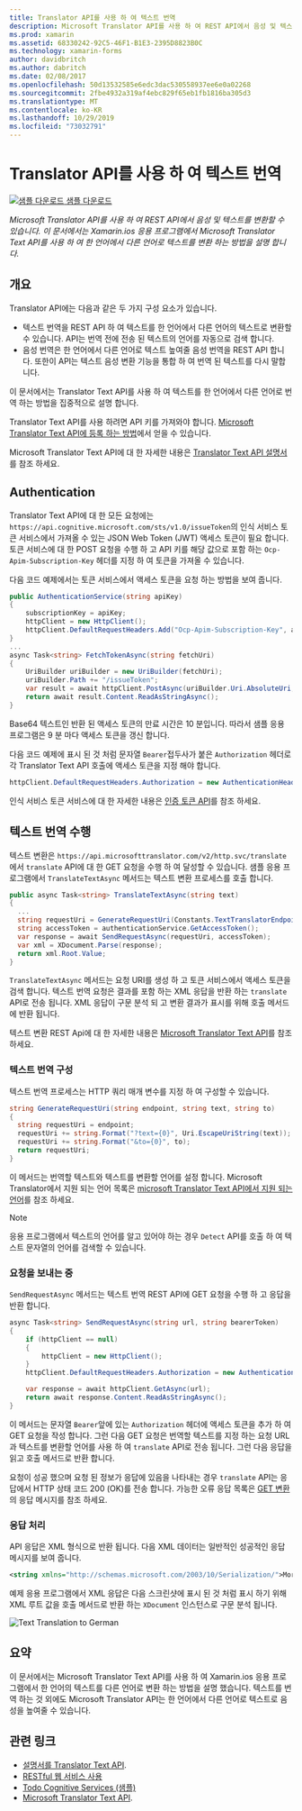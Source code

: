```yaml
---
title: Translator API를 사용 하 여 텍스트 번역
description: Microsoft Translator API를 사용 하 여 REST API에서 음성 및 텍스트를 변환할 수 있습니다. 이 문서에서는 Xamarin.ios 응용 프로그램에서 Microsoft Translator Text API를 사용 하 여 한 언어에서 다른 언어로 텍스트를 변환 하는 방법을 설명 합니다.
ms.prod: xamarin
ms.assetid: 68330242-92C5-46F1-B1E3-2395D8823B0C
ms.technology: xamarin-forms
author: davidbritch
ms.author: dabritch
ms.date: 02/08/2017
ms.openlocfilehash: 50d13532585e6edc3dac530558937ee6e0a02268
ms.sourcegitcommit: 2fbe4932a319af4ebc829f65eb1fb1816ba305d3
ms.translationtype: MT
ms.contentlocale: ko-KR
ms.lasthandoff: 10/29/2019
ms.locfileid: "73032791"
---
```

# <a name="text-translation-using-the-translator-api"></a>Translator API를 사용 하 여 텍스트 번역

[![샘플 다운로드](~/media/shared/download.png) 샘플 다운로드](https://docs.microsoft.com/samples/xamarin/xamarin-forms-samples/webservices-todocognitiveservices)

_Microsoft Translator API를 사용 하 여 REST API에서 음성 및 텍스트를 변환할 수 있습니다. 이 문서에서는 Xamarin.ios 응용 프로그램에서 Microsoft Translator Text API를 사용 하 여 한 언어에서 다른 언어로 텍스트를 변환 하는 방법을 설명 합니다._

## <a name="overview"></a>개요

Translator API에는 다음과 같은 두 가지 구성 요소가 있습니다.

- 텍스트 번역을 REST API 하 여 텍스트를 한 언어에서 다른 언어의 텍스트로 변환할 수 있습니다. API는 번역 전에 전송 된 텍스트의 언어를 자동으로 검색 합니다.
- 음성 번역은 한 언어에서 다른 언어로 텍스트 높여줄 음성 번역을 REST API 합니다. 또한이 API는 텍스트 음성 변환 기능을 통합 하 여 번역 된 텍스트를 다시 말합니다.

이 문서에서는 Translator Text API를 사용 하 여 텍스트를 한 언어에서 다른 언어로 번역 하는 방법을 집중적으로 설명 합니다.

Translator Text API를 사용 하려면 API 키를 가져와야 합니다. [Microsoft Translator Text API에 등록 하는 방법](/azure/cognitive-services/translator/translator-text-how-to-signup/)에서 얻을 수 있습니다.

Microsoft Translator Text API에 대 한 자세한 내용은 [Translator Text API 설명서](/azure/cognitive-services/translator/)를 참조 하세요.

## <a name="authentication"></a>Authentication

Translator Text API에 대 한 모든 요청에는 `https://api.cognitive.microsoft.com/sts/v1.0/issueToken`의 인식 서비스 토큰 서비스에서 가져올 수 있는 JSON Web Token (JWT) 액세스 토큰이 필요 합니다. 토큰 서비스에 대 한 POST 요청을 수행 하 고 API 키를 해당 값으로 포함 하는 `Ocp-Apim-Subscription-Key` 헤더를 지정 하 여 토큰을 가져올 수 있습니다.

다음 코드 예제에서는 토큰 서비스에서 액세스 토큰을 요청 하는 방법을 보여 줍니다.

```csharp
public AuthenticationService(string apiKey)
{
    subscriptionKey = apiKey;
    httpClient = new HttpClient();
    httpClient.DefaultRequestHeaders.Add("Ocp-Apim-Subscription-Key", apiKey);
}
...
async Task<string> FetchTokenAsync(string fetchUri)
{
    UriBuilder uriBuilder = new UriBuilder(fetchUri);
    uriBuilder.Path += "/issueToken";
    var result = await httpClient.PostAsync(uriBuilder.Uri.AbsoluteUri, null);
    return await result.Content.ReadAsStringAsync();
}
```

Base64 텍스트인 반환 된 액세스 토큰의 만료 시간은 10 분입니다. 따라서 샘플 응용 프로그램은 9 분 마다 액세스 토큰을 갱신 합니다.

다음 코드 예제에 표시 된 것 처럼 문자열 `Bearer`접두사가 붙은 `Authorization` 헤더로 각 Translator Text API 호출에 액세스 토큰을 지정 해야 합니다.

```csharp
httpClient.DefaultRequestHeaders.Authorization = new AuthenticationHeaderValue("Bearer", bearerToken);
```

인식 서비스 토큰 서비스에 대 한 자세한 내용은 [인증 토큰 API](https://docs.microsofttranslator.com/oauth-token.html)를 참조 하세요.

## <a name="performing-text-translation"></a>텍스트 번역 수행

텍스트 변환은 `https://api.microsofttranslator.com/v2/http.svc/translate`에서 `translate` API에 대 한 GET 요청을 수행 하 여 달성할 수 있습니다. 샘플 응용 프로그램에서 `TranslateTextAsync` 메서드는 텍스트 변환 프로세스를 호출 합니다.

```csharp
public async Task<string> TranslateTextAsync(string text)
{
  ...
  string requestUri = GenerateRequestUri(Constants.TextTranslatorEndpoint, text, "en", "de");
  string accessToken = authenticationService.GetAccessToken();
  var response = await SendRequestAsync(requestUri, accessToken);
  var xml = XDocument.Parse(response);
  return xml.Root.Value;
}
```

`TranslateTextAsync` 메서드는 요청 URI를 생성 하 고 토큰 서비스에서 액세스 토큰을 검색 합니다. 텍스트 번역 요청은 결과를 포함 하는 XML 응답을 반환 하는 `translate` API로 전송 됩니다. XML 응답이 구문 분석 되 고 변환 결과가 표시를 위해 호출 메서드에 반환 됩니다.

텍스트 변환 REST Api에 대 한 자세한 내용은 [Microsoft Translator Text API](https://docs.microsofttranslator.com/text-translate.html)를 참조 하세요.

### <a name="configuring-text-translation"></a>텍스트 번역 구성

텍스트 번역 프로세스는 HTTP 쿼리 매개 변수를 지정 하 여 구성할 수 있습니다.

```csharp
string GenerateRequestUri(string endpoint, string text, string to)
{
  string requestUri = endpoint;
  requestUri += string.Format("?text={0}", Uri.EscapeUriString(text));
  requestUri += string.Format("&to={0}", to);
  return requestUri;
}
```

이 메서드는 번역할 텍스트와 텍스트를 변환할 언어를 설정 합니다. Microsoft Translator에서 지원 되는 언어 목록은 [microsoft Translator Text API에서 지원 되는 언어](/azure/cognitive-services/translator/languages/)를 참조 하세요.

> [!NOTE]
> 응용 프로그램에서 텍스트의 언어를 알고 있어야 하는 경우 `Detect` API를 호출 하 여 텍스트 문자열의 언어를 검색할 수 있습니다.

### <a name="sending-the-request"></a>요청을 보내는 중

`SendRequestAsync` 메서드는 텍스트 번역 REST API에 GET 요청을 수행 하 고 응답을 반환 합니다.

```csharp
async Task<string> SendRequestAsync(string url, string bearerToken)
{
    if (httpClient == null)
    {
        httpClient = new HttpClient();
    }
    httpClient.DefaultRequestHeaders.Authorization = new AuthenticationHeaderValue("Bearer", bearerToken);

    var response = await httpClient.GetAsync(url);
    return await response.Content.ReadAsStringAsync();
}
```

이 메서드는 문자열 `Bearer`앞에 있는 `Authorization` 헤더에 액세스 토큰을 추가 하 여 GET 요청을 작성 합니다. 그런 다음 GET 요청은 번역할 텍스트를 지정 하는 요청 URL과 텍스트를 변환할 언어를 사용 하 여 `translate` API로 전송 됩니다. 그런 다음 응답을 읽고 호출 메서드로 반환 합니다.

요청이 성공 했으며 요청 된 정보가 응답에 있음을 나타내는 경우 `translate` API는 응답에서 HTTP 상태 코드 200 (OK)를 전송 합니다. 가능한 오류 응답 목록은 [GET 변환](https://docs.microsofttranslator.com/text-translate.html#!/default/get_Translate)의 응답 메시지를 참조 하세요.

### <a name="processing-the-response"></a>응답 처리

API 응답은 XML 형식으로 반환 됩니다. 다음 XML 데이터는 일반적인 성공적인 응답 메시지를 보여 줍니다.

```xml
<string xmlns="http://schemas.microsoft.com/2003/10/Serialization/">Morgen kaufen gehen ein</string>
```

예제 응용 프로그램에서 XML 응답은 다음 스크린샷에 표시 된 것 처럼 표시 하기 위해 XML 루트 값을 호출 메서드로 반환 하는 `XDocument` 인스턴스로 구문 분석 됩니다.

![](text-translation-images/text-translation.png "Text Translation to German")

## <a name="summary"></a>요약

이 문서에서는 Microsoft Translator Text API를 사용 하 여 Xamarin.ios 응용 프로그램에서 한 언어의 텍스트를 다른 언어로 변환 하는 방법을 설명 했습니다. 텍스트를 번역 하는 것 외에도 Microsoft Translator API는 한 언어에서 다른 언어로 텍스트로 음성을 높여줄 수 있습니다.

## <a name="related-links"></a>관련 링크

- [설명서를 Translator Text API](/azure/cognitive-services/translator/).
- [RESTful 웹 서비스 사용](~/xamarin-forms/data-cloud/web-services/rest.md)
- [Todo Cognitive Services (샘플)](https://docs.microsoft.com/samples/xamarin/xamarin-forms-samples/webservices-todocognitiveservices)
- [Microsoft Translator Text API](https://docs.microsofttranslator.com/text-translate.html).
